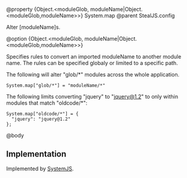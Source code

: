 @property {Object.<moduleGlob, moduleName|Object.<moduleGlob,moduleName>>} System.map
@parent StealJS.config

Alter [moduleName]s.

@option {Object.<moduleGlob, moduleName|Object.<moduleGlob,moduleName>>} 

Specifies rules to convert an imported moduleName to another module name. The rules can
be specified globaly or limited to a specific path.

The following will alter "glob/*" modules across the whole application.

    System.map["glob/*"] = "moduleName/*" 

The following limits converting "jquery" to "jquery@1.2" to only within modules that match
"oldcode/*":

    System.map["oldcode/*"] = {
      "jquery": "jquery@1.2"
    };

@body

## Implementation

Implemented by [SystemJS](https://github.com/systemjs/systemjs#map-configuration). 